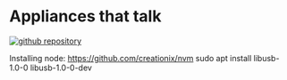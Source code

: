 # Appliances that talk
[![github repository](http://github-badge-maker.herokuapp.com/makebadge/jman294/talkback)](https://github.com/jman294/talkback)

Installing node: https://github.com/creationix/nvm
sudo apt install libusb-1.0-0 libusb-1.0-0-dev
